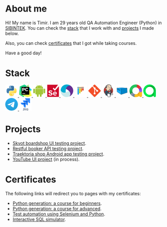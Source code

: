 # About me

Hi! My name is Timir. I am 29 years old QA Automation Engineer (Python) in [SIBINTEK](https://sibintek.ru). You can check the [stack](#stack) that I work with and [projects](#projects) I made below.

Also, you can check [certificates](#certificates) that I got while taking courses.

Have a good day!  

# Stack
<a href="https://www.python.org/">
    <img src="resources/python-original.svg" height="40" width="40" />
</a>
<a href="https://www.jetbrains.com/pycharm/">
    <img src="resources/pycharm-logo.svg" height="40" width="40" />
</a>
<a href="https://www.android.com/">
    <img src="resources/Android_robot.svg" height="40" width="40" />
</a>
<a href="https://www.selenium.dev/documentation/webdriver/">
    <img src="resources/selenium-original.svg" height="40" width="40" />
</a>
<a href="https://appium.io/">
    <img src="resources/appium.svg" height="40" width="40" />
</a>
<a href="https://docs.pytest.org/">
    <img src="resources/pytest-original.svg" height="40" width="40" />
</a>
<a href="https://git-scm.com/">
    <img src="resources/git-original.svg" height="40" width="40" />
</a>
<a href="https://www.jenkins.io/">
    <img src="resources/jenkins-original.svg" height="40" width="40" />
</a>
<a href="https://aerokube.com/selenoid/">
    <img src="resources/aerokube_logo.svg" height="40" width="40" />
</a>
<a href="https://allurereport.org/">
    <img src="resources/allure-report-logo.svg" height="40" width="40" />
</a>
<a href="https://qameta.io/">
    <img src="resources/allure-testops.svg" height="40" width="40" />
</a>
<a href="https://telegram.org/">
    <img src="resources/telegram-logo.svg" height="40" width="40" />
</a>
<a href="https://www.atlassian.com/software/jira/">
    <img src="resources/jira-original.svg" height="40" width="40" />
</a>

# Projects 
* [Skvot boardshop UI testing project](https://github.com/engovadzip/skvot_boardshop_UI_project).  
* [Restful booker API testing project](https://github.com/engovadzip/restful_booker_API_project).  
* [Traektoria shop Android app testing project](https://github.com/engovadzip/traektoria_android_app_test_project).
* [YouTube UI project](https://github.com/engovadzip/YouTube_UI_project) (in process).

# Certificates
The following links will redirect you to pages with my certificates:
* [Python generation: a course for beginners](https://stepik.org/cert/2026645?lang=en).  
* [Python generation: a course for advanced](https://stepik.org/cert/2119207?lang=en).  
* [Test automation using Selenium and Python](https://stepik.org/cert/2199001?lang=en).  
* [Interactive SQL simulator](https://stepik.org/cert/2221617?lang=en).
